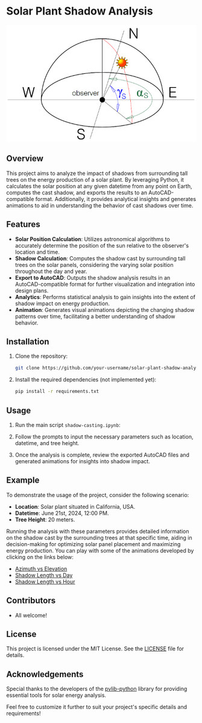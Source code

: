 # Solar Plant Shadow Analysis

![](img/azimuth_altitude.png)

## Overview

This project aims to analyze the impact of shadows from surrounding tall trees on the energy production of a solar plant. By leveraging Python, it calculates the solar position at any given datetime from any point on Earth, computes the cast shadow, and exports the results to an AutoCAD-compatible format. Additionally, it provides analytical insights and generates animations to aid in understanding the behavior of cast shadows over time.

## Features

- **Solar Position Calculation**: Utilizes astronomical algorithms to accurately determine the position of the sun relative to the observer's location and time.
- **Shadow Calculation**: Computes the shadow cast by surrounding tall trees on the solar panels, considering the varying solar position throughout the day and year.
- **Export to AutoCAD**: Outputs the shadow analysis results in an AutoCAD-compatible format for further visualization and integration into design plans.
- **Analytics**: Performs statistical analysis to gain insights into the extent of shadow impact on energy production.
- **Animation**: Generates visual animations depicting the changing shadow patterns over time, facilitating a better understanding of shadow behavior.

## Installation

1. Clone the repository:

   ```bash
   git clone https://github.com/your-username/solar-plant-shadow-analysis.git
   ```

2. Install the required dependencies (not implemented yet):

   ```bash
   pip install -r requirements.txt
   ```

## Usage

1. Run the main script `shadow-casting.ipynb`:

2. Follow the prompts to input the necessary parameters such as location, datetime, and tree height.

3. Once the analysis is complete, review the exported AutoCAD files and generated animations for insights into shadow impact.

## Example

To demonstrate the usage of the project, consider the following scenario:

- **Location**: Solar plant situated in California, USA.
- **Datetime**: June 21st, 2024, 12:00 PM.
- **Tree Height**: 20 meters.

Running the analysis with these parameters provides detailed information on the shadow cast by the surrounding trees at that specific time, aiding in decision-making for optimizing solar panel placement and maximizing energy production. You can play with some of the animations developed by clicking on the links below:
- [Azimuth vs Elevation](https://htmlpreview.github.io/?https://github.com/pedrodamas1/Shadow-Casting/blob/main/html/azimuth%20vs%20elevation.html)
- [Shadow Length vs Day](https://htmlpreview.github.io/?https://github.com/pedrodamas1/Shadow-Casting/blob/main/html/shadow%20vs%20day.html)
- [Shadow Length vs Hour](https://htmlpreview.github.io/?https://github.com/pedrodamas1/Shadow-Casting/blob/main/html/shadow%20vs%20hour.html)

## Contributors

- All welcome!

## License

This project is licensed under the MIT License. See the [LICENSE](LICENSE) file for details.

## Acknowledgements

Special thanks to the developers of the [pvlib-python](https://github.com/pvlib/pvlib-python) library for providing essential tools for solar energy analysis.

Feel free to customize it further to suit your project's specific details and requirements!
